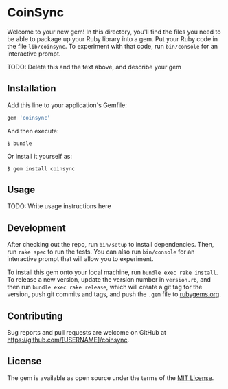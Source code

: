 # CoinSync

Welcome to your new gem! In this directory, you'll find the files you need to be able to package up your Ruby library into a gem. Put your Ruby code in the file `lib/coinsync`. To experiment with that code, run `bin/console` for an interactive prompt.

TODO: Delete this and the text above, and describe your gem

## Installation

Add this line to your application's Gemfile:

```ruby
gem 'coinsync'
```

And then execute:

    $ bundle

Or install it yourself as:

    $ gem install coinsync

## Usage

TODO: Write usage instructions here

## Development

After checking out the repo, run `bin/setup` to install dependencies. Then, run `rake spec` to run the tests. You can also run `bin/console` for an interactive prompt that will allow you to experiment.

To install this gem onto your local machine, run `bundle exec rake install`. To release a new version, update the version number in `version.rb`, and then run `bundle exec rake release`, which will create a git tag for the version, push git commits and tags, and push the `.gem` file to [rubygems.org](https://rubygems.org).

## Contributing

Bug reports and pull requests are welcome on GitHub at https://github.com/[USERNAME]/coinsync.


## License

The gem is available as open source under the terms of the [MIT License](http://opensource.org/licenses/MIT).

